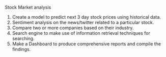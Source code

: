 Stock Market analysis
1. Create a model to predict next 3 day stock prices using historical data. 
2. Sentiment analysis on the news/twitter related to a particular stock. 
3. Compare two or more companies based on their industry. 
4. Search engine to make use of information retrieval techniques for searching. 
5. Make a Dashboard to produce comprehensive reports and compile the findings. 
